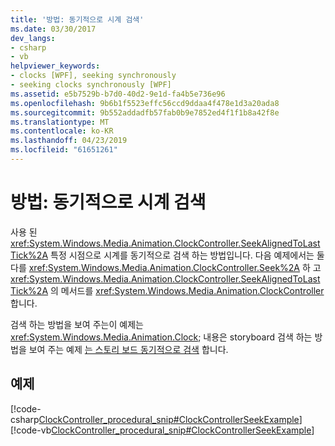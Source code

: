 ```yaml
---
title: '방법: 동기적으로 시계 검색'
ms.date: 03/30/2017
dev_langs:
- csharp
- vb
helpviewer_keywords:
- clocks [WPF], seeking synchronously
- seeking clocks synchronously [WPF]
ms.assetid: e5b7529b-b7d0-40d2-9e1d-fa4b5e736e96
ms.openlocfilehash: 9b6b1f5523effc56ccd9ddaa4f478e1d3a20ada8
ms.sourcegitcommit: 9b552addadfb57fab0b9e7852ed4f1f1b8a42f8e
ms.translationtype: MT
ms.contentlocale: ko-KR
ms.lasthandoff: 04/23/2019
ms.locfileid: "61651261"
---
```

# <a name="how-to-seek-a-clock-synchronously"></a>방법: 동기적으로 시계 검색
사용 된 <xref:System.Windows.Media.Animation.ClockController.SeekAlignedToLastTick%2A> 특정 시점으로 시계를 동기적으로 검색 하는 방법입니다. 다음 예제에서는 둘 다를 <xref:System.Windows.Media.Animation.ClockController.Seek%2A> 하 고 <xref:System.Windows.Media.Animation.ClockController.SeekAlignedToLastTick%2A> 의 메서드를 <xref:System.Windows.Media.Animation.ClockController>합니다.  
  
 검색 하는 방법을 보여 주는이 예제는 <xref:System.Windows.Media.Animation.Clock>; 내용은 storyboard 검색 하는 방법을 보여 주는 예제 [는 스토리 보드 동기적으로 검색](how-to-seek-a-storyboard-synchronously.md) 합니다.  
  
## <a name="example"></a>예제  
 [!code-csharp[ClockController_procedural_snip#ClockControllerSeekExample](~/samples/snippets/csharp/VS_Snippets_Wpf/ClockController_procedural_snip/CSharp/SeekAlignedToLastTickExample.cs#clockcontrollerseekexample)]
 [!code-vb[ClockController_procedural_snip#ClockControllerSeekExample](~/samples/snippets/visualbasic/VS_Snippets_Wpf/ClockController_procedural_snip/visualbasic/seekalignedtolasttickexample.vb#clockcontrollerseekexample)]
